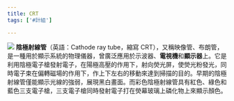 ```yaml
---
title: CRT
tags: ['#計組']

---
```



![](image/BkoFyps-6.png)
**陰極射線管**（英語：Cathode ray tube，縮寫 CRT），又稱映像管、布朗管，是一種用於顯示系統的物理儀器，曾廣泛應用於示波器、**電視機**和**顯示器**上。它是利用陰極電子槍發射電子，在陽極高壓的作用下，射向熒光屏，使熒光粉發光，同時電子束在偏轉磁場的作用下，作上下左右的移動來達到掃描的目的。早期的陰極射線管僅能顯示光線的強弱，展現黑白畫面。而彩色陰極射線管具有紅色、綠色和藍色三支電子槍，三支電子槍同時發射電子打在熒幕玻璃上磷化物上來顯示顏色。
